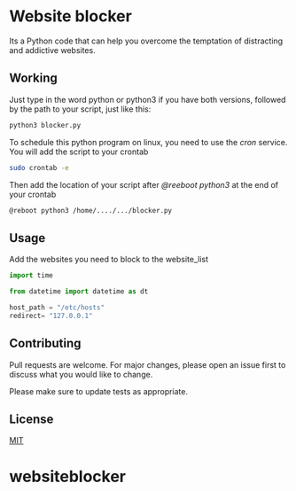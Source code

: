# Website blocker

Its a Python code that can help you overcome the temptation of distracting and addictive websites.

## Working

Just type in the word python or python3 if you have both versions, followed by the path to your script, just like this:


```bash
python3 blocker.py
```
To schedule this python program on linux, you need to use the *cron* service. You will add the script to your crontab

```bash
sudo crontab -e
```
Then add the location of your script after *@reeboot python3* at the end of your crontab
```bash
@reboot python3 /home/..../.../blocker.py

```

## Usage
Add the websites you need to block to the website_list
```python
import time

from datetime import datetime as dt

host_path = "/etc/hosts"
redirect= "127.0.0.1"
```

## Contributing
Pull requests are welcome. For major changes, please open an issue first to discuss what you would like to change.

Please make sure to update tests as appropriate.

## License
[MIT](https://choosealicense.com/licenses/mit/)
# websiteblocker
